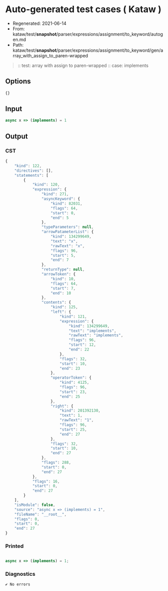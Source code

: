 # Auto-generated test cases ( Kataw )
- Regenerated: 2021-06-14
- From: kataw/test/__snapshot__/parser/expressions/assignment/to_keyword/autogen.md
- Path: kataw/test/__snapshot__/parser/expressions/assignment/to_keyword/gen/array_with_assign_to_paren-wrapped
> :: test: array with assign to paren-wrapped
> :: case: implements
## Options

`````js
{}
`````
## Input

`````js
async x => (implements) = 1
`````
## Output

### CST

```javascript
{
    "kind": 122,
    "directives": [],
    "statements": [
        {
            "kind": 120,
            "expression": {
                "kind": 271,
                "asyncKeyword": {
                    "kind": 82031,
                    "flags": 64,
                    "start": 0,
                    "end": 5
                },
                "typeParameters": null,
                "arrowPatameterList": {
                    "kind": 134299649,
                    "text": "x",
                    "rawText": "x",
                    "flags": 96,
                    "start": 5,
                    "end": 7
                },
                "returnType": null,
                "arrowToken": {
                    "kind": 10,
                    "flags": 64,
                    "start": 7,
                    "end": 10
                },
                "contents": {
                    "kind": 125,
                    "left": {
                        "kind": 121,
                        "expression": {
                            "kind": 134299649,
                            "text": "implements",
                            "rawText": "implements",
                            "flags": 96,
                            "start": 12,
                            "end": 22
                        },
                        "flags": 32,
                        "start": 10,
                        "end": 23
                    },
                    "operatorToken": {
                        "kind": 4125,
                        "flags": 96,
                        "start": 23,
                        "end": 25
                    },
                    "right": {
                        "kind": 201392130,
                        "text": 1,
                        "rawText": "1",
                        "flags": 96,
                        "start": 25,
                        "end": 27
                    },
                    "flags": 32,
                    "start": 10,
                    "end": 27
                },
                "flags": 288,
                "start": 0,
                "end": 27
            },
            "flags": 16,
            "start": 0,
            "end": 27
        }
    ],
    "isModule": false,
    "source": "async x => (implements) = 1",
    "fileName": "__root__",
    "flags": 0,
    "start": 0,
    "end": 27
}
```

### Printed

```javascript

async x => (implements) = 1;

```

### Diagnostics

```javascript
✔ No errors
```

